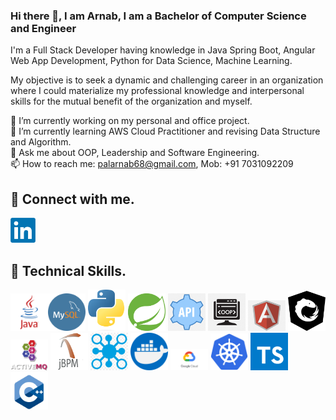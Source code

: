 ### Hi there 👋, I am Arnab, I am a Bachelor of Computer Science and Engineer

I'm a Full Stack Developer having knowledge in Java Spring Boot, Angular Web App Development, Python for Data Science, Machine Learning.

My objective is to seek a dynamic and challenging career in an organization where I could materialize my professional knowledge and interpersonal skills for the mutual benefit of the organization and myself.

🔭 I’m currently working on my personal and office project. </br>
🌱 I’m currently learning AWS Cloud Practitioner and revising Data Structure and Algorithm.</br>
💬 Ask me about OOP, Leadership and Software Engineering.</br>
📫 How to reach me: palarnab68@gmail.com, Mob: +91 7031092209</br>

## 🤝 Connect with me.

<a href="www.linkedin.com/in/arnab-pal-34bb6a22a"><img src="images/LinkedIn.png" alt="alternate text" width="40px"></a>

## 🤖 Technical Skills.

<img src="images/Java.png" alt="alternate text" style="background-color: white;" width="60px"><img src="images/MySql.png" alt="alternate text" style="background-color: white;" width="60px">
<img src="images/Python.png" alt="alternate text" style="background-color: white;" width="60px">
<img src="images/Spring_Boot.png" alt="alternate text" style="background-color: white;" width="60px">
<img src="images/Rest_Api.png" alt="alternate text" style="background-color: white;" width="60px">
<img src="images/OOP.png" alt="alternate text" style="background-color: white;" width="60px">
<img src="images/Angular.png" alt="alternate text" style="background-color: white;" width="60px">
<img src="images/ngrx.png" alt="alternate text" style="background-color: white;" width="60px">
<img src="images/Apache_ActiveMQ_Logo.png" alt="alternate text" style="background-color: white;" width="60px">
<img src="images/jbpm-tutorial.png" alt="alternate text" style="background-color: white;" width="60px">
<img src="images/Microservices.png" alt="alternate text" style="background-color: white;" width="60px">
<img src="images/Docker.png" alt="alternate text" style="background-color: white;" width="60px">
<img src="images/gcp.png" alt="alternate text" style="background-color: white;" width="60px">
<img src="images/Kubernetes.png" alt="alternate text" style="background-color: white;" width="60px">
<img src="images/Typescript.png" alt="alternate text" style="background-color: white;" width="60px">
<img src="images/C++.png" alt="alternate text" style="background-color: white;" width="60px">
